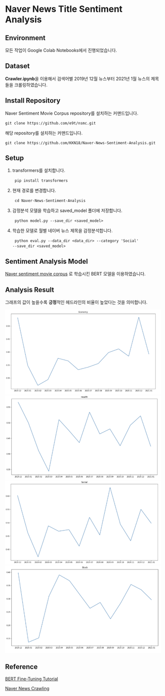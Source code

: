 # Naver News Title Sentiment Analysis

## Environment
모든 작업이 Google Colab Notebooks에서 진행되었습니다.

## Dataset
**Crawler.ipynb**을 이용해서 검색어별 2019년 12월 뉴스부터 2021년 1월 뉴스의 제목들을 크롤링하였습니다.

## Install Repository
Naver Sentiment Movie Corpus repository를 설치하는 커맨드입니다.

    git clone https://github.com/e9t/nsmc.git

해당 repository를 설치하는 커맨드입니다.

    git clone https://github.com/KKN18/Naver-News-Sentiment-Analysis.git
    
    
## Setup
    
1. transformers를 설치합니다.

      <code> pip install transformers</code>

2. 현재 경로를 변경합니다.

      <code> cd Naver-News-Sentiment-Analysis</code> 

3. 감정분석 모델을 학습하고 saved_model 폴더에 저장합니다.

      <code> python model.py --save_dir <saved_model></code>
 
4. 학습한 모델로 월별 네이버 뉴스 제목을 감정분석합니다.

      <code> python eval.py --data_dir <data_dir> --category 'Social' --save_dir <saved_model></code>




## Sentiment Analysis Model
[Naver sentiment movie corpus](https://github.com/e9t/nsmc/) 로 학습시킨 BERT 모델을 이용하였습니다.

## Analysis Result
그래프의 값이 높을수록 **긍정**적인 헤드라인의 비율이 높았다는 것을 의미합니다.

![Economy](https://github.com/KKN18/Naver-News-Sentiment-Analysis/blob/main/result/Economy.PNG)
![Health](https://github.com/KKN18/Naver-News-Sentiment-Analysis/blob/main/result/Health.PNG)
![Social](https://github.com/KKN18/Naver-News-Sentiment-Analysis/blob/main/result/Social.PNG)
![Stock](https://github.com/KKN18/Naver-News-Sentiment-Analysis/blob/main/result/Stock.PNG)

## Reference
[BERT Fine-Tuning Tutorial](https://medium.com/@aniruddha.choudhury94/part-2-bert-fine-tuning-tutorial-with-pytorch-for-text-classification-on-the-corpus-of-linguistic-18057ce330e1)

[Naver News Crawling](https://bumcrush.tistory.com/116)

